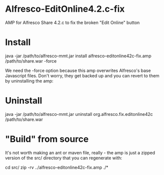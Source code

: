 Alfresco-EditOnline4.2.c-fix
============================

AMP for Alfresco Share 4.2.c to fix the broken "Edit Online" button

Install
=======

  java -jar /path/to/alfresco-mmt.jar install alfresco-editonline42c-fix.amp /path/to/share.war -force

We need the -force option because this amp overwrites Alfresco's base Javascript files. Don't worry, they get backed up and you can revert to them by uninstalling the amp:

Uninstall
=========

  java -jar /path/to/alfresco-mmt.jar uninstall org.alfresco.fix.editonline42c /path/to/share.war

"Build" from source
===================

It's not worth making an ant or maven file, really - the amp is just a zipped version of the src/ directory that you can regenerate with:

  cd src/
  zip -rv ../alfresco-editonline42c-fix.amp ./*


